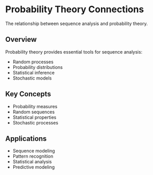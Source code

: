 # Probability Theory Connections

The relationship between sequence analysis and probability theory.

## Overview

Probability theory provides essential tools for sequence analysis:
- Random processes
- Probability distributions
- Statistical inference
- Stochastic models

## Key Concepts

- Probability measures
- Random sequences
- Statistical properties
- Stochastic processes

## Applications

- Sequence modeling
- Pattern recognition
- Statistical analysis
- Predictive modeling
